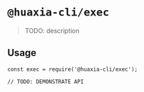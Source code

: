 # `@huaxia-cli/exec`

> TODO: description

## Usage

```
const exec = require('@huaxia-cli/exec');

// TODO: DEMONSTRATE API
```
